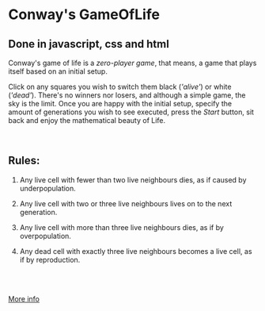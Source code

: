 # Conway's GameOfLife
## Done in javascript, css and html

Conway's game of life is a *zero-player game*, that means, a game that plays itself based on an initial setup.

Click on any squares you wish to switch them black (*'alive'*) or white (*'dead'*). There's no winners nor losers, and although a simple game, the sky is the limit. Once you are happy with the initial setup, specify the amount of generations you wish to see executed, press the *Start* button, sit back and enjoy the mathematical beauty of Life.

<br>

## Rules:

1. Any live cell with fewer than two live neighbours dies, as if caused by underpopulation.

2. Any live cell with two or three live neighbours lives on to the next generation.

3. Any live cell with more than three live neighbours dies, as if by overpopulation.

4. Any dead cell with exactly three live neighbours becomes a live cell, as if by reproduction.

<br>
<br>

[More info](https://en.wikipedia.org/wiki/Conway%27s_Game_of_Life)